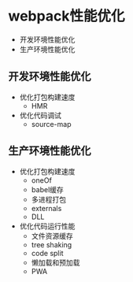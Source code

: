 <!--
 * @Descripttion: 
 * @version: 1.0.0
 * @Author: liyue
 * @Date: 2020-12-22 18:31:52
 * @LastEditors: liyue
 * @LastEditTime: 2020-12-23 15:12:36
 * @FilePath: \vue-martd:\webpack\wbk-test\17.优化配置介绍\README.MD
-->
# webpack性能优化
* 开发环境性能优化
* 生产环境性能优化

## 开发环境性能优化
* 优化打包构建速度
    * HMR
* 优化代码调试
    * source-map

## 生产环境性能优化
* 优化打包构建速度
    * oneOf
    * babel缓存
    * 多进程打包
    * externals
    * DLL
* 优化代码运行性能
    * 文件资源缓存
    * tree shaking
    * code split
    * 懒加载和预加载
    * PWA